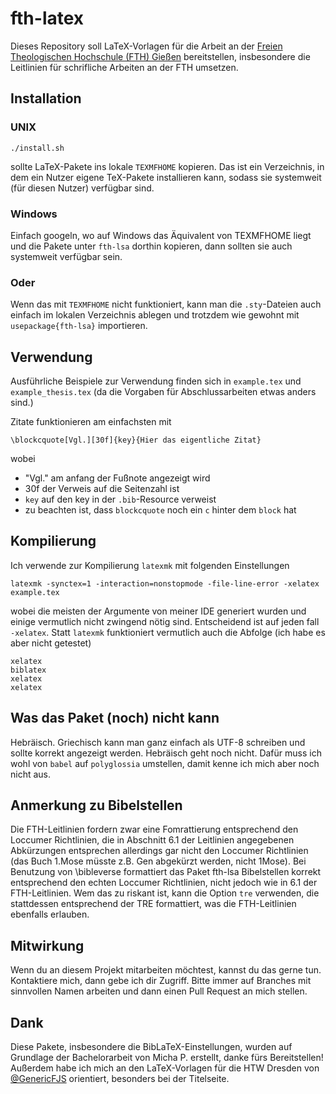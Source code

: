 # fth-latex
Dieses Repository soll LaTeX-Vorlagen für die Arbeit an der [Freien Theologischen Hochschule (FTH) Gießen](https://fthgiessen.de) bereitstellen, insbesondere die Leitlinien für schrifliche Arbeiten an der FTH umsetzen.

## Installation
### UNIX
```
./install.sh
```
sollte LaTeX-Pakete ins lokale `TEXMFHOME` kopieren. Das ist ein Verzeichnis, in dem ein Nutzer eigene TeX-Pakete installieren kann, sodass sie systemweit (für diesen Nutzer) verfügbar sind.

### Windows
Einfach googeln, wo auf Windows das Äquivalent von TEXMFHOME liegt und die Pakete unter `fth-lsa` dorthin kopieren, dann sollten sie auch systemweit verfügbar sein.

### Oder
Wenn das mit `TEXMFHOME` nicht funktioniert, kann man die `.sty`-Dateien auch einfach im lokalen Verzeichnis ablegen und trotzdem wie gewohnt mit `usepackage{fth-lsa}` importieren.

## Verwendung
Ausführliche Beispiele zur Verwendung finden sich in `example.tex` und `example_thesis.tex` (da die Vorgaben für Abschlussarbeiten etwas anders sind.)

Zitate funktionieren am einfachsten mit
```
\blockcquote[Vgl.][30f]{key}{Hier das eigentliche Zitat}
```
wobei
- "Vgl." am anfang der Fußnote angezeigt wird
- 30f der Verweis auf die Seitenzahl ist
- `key` auf den key in der `.bib`-Resource verweist
- zu beachten ist, dass `blockcquote` noch ein `c` hinter dem `block` hat

## Kompilierung
Ich verwende zur Kompilierung `latexmk` mit folgenden Einstellungen
```
latexmk -synctex=1 -interaction=nonstopmode -file-line-error -xelatex example.tex
```
wobei die meisten der Argumente von meiner IDE generiert wurden und einige vermutlich nicht zwingend nötig sind. Entscheidend ist auf jeden fall `-xelatex`. Statt `latexmk` funktioniert vermutlich auch die Abfolge (ich habe es aber nicht getestet)
```
xelatex
biblatex
xelatex
xelatex
```

## Was das Paket (noch) nicht kann
Hebräisch. Griechisch kann man ganz einfach als UTF-8 schreiben und sollte korrekt angezeigt werden. Hebräisch geht noch nicht. Dafür muss ich wohl von `babel` auf `polyglossia` umstellen, damit kenne ich mich aber noch nicht aus.

## Anmerkung zu Bibelstellen
Die FTH-Leitlinien fordern zwar eine Fomrattierung entsprechend den Loccumer Richtlinien, die in Abschnitt 6.1 der Leitlinien angegebenen Abkürzungen entsprechen allerdings gar nicht den Loccumer Richtlinien (das Buch 1.Mose müsste z.B. Gen abgekürzt werden, nicht 1Mose). Bei Benutzung von \bibleverse formattiert das Paket fth-lsa Bibelstellen korrekt entsprechend den echten Loccumer Richtlinien, nicht jedoch wie in 6.1 der FTH-Leitlinien. Wem das zu riskant ist, kann die Option `tre` verwenden, die stattdessen entsprechend der TRE formattiert, was die FTH-Leitlinien ebenfalls erlauben.

## Mitwirkung
Wenn du an diesem Projekt mitarbeiten möchtest, kannst du das gerne tun. Kontaktiere mich, dann gebe ich dir Zugriff. Bitte immer auf Branches mit sinnvollen Namen arbeiten und dann einen Pull Request an mich stellen.

## Dank
Diese Pakete, insbesondere die BibLaTeX-Einstellungen, wurden auf Grundlage der Bachelorarbeit von Micha P. erstellt, danke fürs Bereitstellen! Außerdem habe ich mich an den LaTeX-Vorlagen für die HTW Dresden von [@GenericFJS](https://github.com/genericFJS) orientiert, besonders bei der Titelseite.
